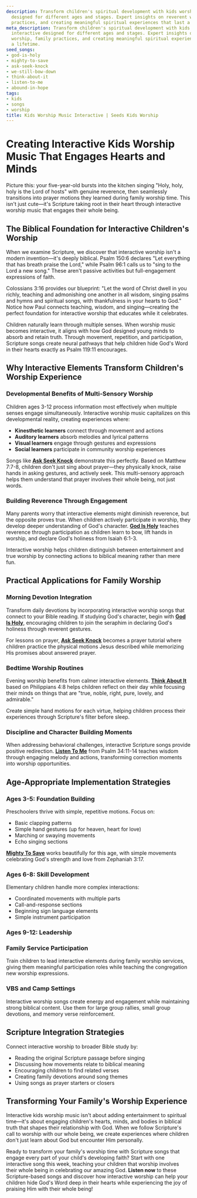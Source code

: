 ```yaml
---
description: Transform children's spiritual development with kids worship music interactive
  designed for different ages and stages. Expert insights on reverent worship, family
  practices, and creating meaningful spiritual experiences that last a lifetime.
meta_description: Transform children's spiritual development with kids worship music
  interactive designed for different ages and stages. Expert insights on reverent
  worship, family practices, and creating meaningful spiritual experiences that last
  a lifetime.
seed_songs:
- god-is-holy
- mighty-to-save
- ask-seek-knock
- we-still-bow-down
- think-about-it
- listen-to-me
- abound-in-hope
tags:
- kids
- songs
- worship
title: Kids Worship Music Interactive | Seeds Kids Worship
---
```

# Creating Interactive Kids Worship Music That Engages Hearts and Minds

Picture this: your five-year-old bursts into the kitchen singing "Holy, holy, holy is the Lord of hosts" with genuine reverence, then seamlessly transitions into prayer motions they learned during family worship time. This isn't just cute—it's Scripture taking root in their heart through interactive worship music that engages their whole being.

## The Biblical Foundation for Interactive Children's Worship

When we examine Scripture, we discover that interactive worship isn't a modern invention—it's deeply biblical. Psalm 150:6 declares "Let everything that has breath praise the Lord," while Psalm 96:1 calls us to "sing to the Lord a new song." These aren't passive activities but full-engagement expressions of faith.

Colossians 3:16 provides our blueprint: "Let the word of Christ dwell in you richly, teaching and admonishing one another in all wisdom, singing psalms and hymns and spiritual songs, with thankfulness in your hearts to God." Notice how Paul connects teaching, wisdom, and singing—creating the perfect foundation for interactive worship that educates while it celebrates.

Children naturally learn through multiple senses. When worship music becomes interactive, it aligns with how God designed young minds to absorb and retain truth. Through movement, repetition, and participation, Scripture songs create neural pathways that help children hide God's Word in their hearts exactly as Psalm 119:11 encourages.

## Why Interactive Elements Transform Children's Worship Experience

### Developmental Benefits of Multi-Sensory Worship

Children ages 3-12 process information most effectively when multiple senses engage simultaneously. Interactive worship music capitalizes on this developmental reality, creating experiences where:

- **Kinesthetic learners** connect through movement and actions
- **Auditory learners** absorb melodies and lyrical patterns  
- **Visual learners** engage through gestures and expressions
- **Social learners** participate in community worship experiences

Songs like **[Ask Seek Knock](https://seedskidsworship.com/product/ask-seek-knock-matthew-77-8-2/)** demonstrate this perfectly. Based on Matthew 7:7-8, children don't just sing about prayer—they physically knock, raise hands in asking gestures, and actively seek. This multi-sensory approach helps them understand that prayer involves their whole being, not just words.

### Building Reverence Through Engagement

Many parents worry that interactive elements might diminish reverence, but the opposite proves true. When children actively participate in worship, they develop deeper understanding of God's character. **[God Is Holy](https://seedskidsworship.com/product/god-is-holy-isaiah-611-3/)** teaches reverence through participation as children learn to bow, lift hands in worship, and declare God's holiness from Isaiah 6:1-3.

Interactive worship helps children distinguish between entertainment and true worship by connecting actions to biblical meaning rather than mere fun.

## Practical Applications for Family Worship

### Morning Devotion Integration

Transform daily devotions by incorporating interactive worship songs that connect to your Bible reading. If studying God's character, begin with **[God Is Holy](https://seedskidsworship.com/product/god-is-holy-isaiah-611-3/)**, encouraging children to join the seraphim in declaring God's holiness through reverent gestures.

For lessons on prayer, **[Ask Seek Knock](https://seedskidsworship.com/product/ask-seek-knock-matthew-77-8-2/)** becomes a prayer tutorial where children practice the physical motions Jesus described while memorizing His promises about answered prayer.

### Bedtime Worship Routines

Evening worship benefits from calmer interactive elements. **[Think About It](https://seedskidsworship.com/product/think-about-it-philippians-48/)** based on Philippians 4:8 helps children reflect on their day while focusing their minds on things that are "true, noble, right, pure, lovely, and admirable."

Create simple hand motions for each virtue, helping children process their experiences through Scripture's filter before sleep.

### Discipline and Character Building Moments

When addressing behavioral challenges, interactive Scripture songs provide positive redirection. **[Listen To Me](https://seedskidsworship.com/product/listen-to-me-psalm-3411-14/)** from Psalm 34:11-14 teaches wisdom through engaging melody and actions, transforming correction moments into worship opportunities.

## Age-Appropriate Implementation Strategies

### Ages 3-5: Foundation Building
Preschoolers thrive with simple, repetitive motions. Focus on:
- Basic clapping patterns
- Simple hand gestures (up for heaven, heart for love)
- Marching or swaying movements
- Echo singing sections

**[Mighty To Save](https://seedskidsworship.com/product/mighty-to-save-zephaniah-317/)** works beautifully for this age, with simple movements celebrating God's strength and love from Zephaniah 3:17.

### Ages 6-8: Skill Development
Elementary children handle more complex interactions:
- Coordinated movements with multiple parts
- Call-and-response sections
- Beginning sign language elements
- Simple instrument participation

### Ages 9-12: Leadership

### Family Service Participation
Train children to lead interactive elements during family worship services, giving them meaningful participation roles while teaching the congregation new worship expressions.

### VBS and Camp Settings
Interactive worship songs create energy and engagement while maintaining strong biblical content. Use them for large group rallies, small group devotions, and memory verse reinforcement.

## Scripture Integration Strategies

Connect interactive worship to broader Bible study by:
- Reading the original Scripture passage before singing
- Discussing how movements relate to biblical meaning
- Encouraging children to find related verses
- Creating family devotions around song themes
- Using songs as prayer starters or closers

## Transforming Your Family's Worship Experience

Interactive kids worship music isn't about adding entertainment to spiritual time—it's about engaging children's hearts, minds, and bodies in biblical truth that shapes their relationship with God. When we follow Scripture's call to worship with our whole being, we create experiences where children don't just learn about God but encounter Him personally.

Ready to transform your family's worship time with Scripture songs that engage every part of your child's developing faith? Start with one interactive song this week, teaching your children that worship involves their whole being in celebrating our amazing God. **Listen now** to these Scripture-based songs and discover how interactive worship can help your children hide God's Word deep in their hearts while experiencing the joy of praising Him with their whole being!

<script type="application/ld+json">
{
  "@context": "https://schema.org",
  "@type": "Article",
  "headline": "Kids Worship Music Interactive",
  "author": {
    "@type": "Organization",
    "name": "Seeds Kids Worship"
  },
  "publisher": {
    "@type": "Organization",
    "name": "Seeds Kids Worship",
    "logo": {
      "@type": "ImageObject",
      "url": "https://seedskidsworship.com/logo.png"
    }
  },
  "datePublished": "2025-09-05T15:33:39.331450",
  "dateModified": "2025-09-05T15:33:39.331475",
  "description": "Transform children's spiritual development with kids worship music interactive designed for different ages and stages. Expert insights on reverent worship, fami",
  "mainEntityOfPage": {
    "@type": "WebPage",
    "@id": "https://seedskidsworship.com/activities/kids-worship-music-interactive/"
  }
}
</script>

<script type="application/ld+json">
{
  "@context": "https://schema.org",
  "@type": "Product",
  "name": "God Is Holy",
  "description": "Isaiah 6:1-3 forms the basis of this worshipful song, calling attention to God\u2019s holiness as the seraphim proclaim \u2018Holy, holy, holy is the Lord of hosts\u2019 and inviting children to join that praise.",
  "url": "https://seedskidsworship.com/product/god-is-holy-isaiah-611-3/",
  "brand": {
    "@type": "Brand",
    "name": "Seeds Kids Worship"
  },
  "category": "Children's Christian Music",
  "album": "The Character of God"
}
</script>

<script type="application/ld+json">
{
  "@context": "https://schema.org",
  "@type": "Product",
  "name": "Mighty To Save",
  "description": "Powerful song declaring God as mighty to save and rejoicing over us from Zephaniah 3:17",
  "url": "https://seedskidsworship.com/product/mighty-to-save-zephaniah-317/",
  "brand": {
    "@type": "Brand",
    "name": "Seeds Kids Worship"
  },
  "category": "Children's Christian Music",
  "album": "Seeds of Praise"
}
</script>

<script type="application/ld+json">
{
  "@context": "https://schema.org",
  "@type": "Product",
  "name": "Ask Seek Knock",
  "description": "Interactive worship song teaching children Jesus' promise about asking, seeking, and knocking in prayer",
  "url": "https://seedskidsworship.com/product/ask-seek-knock-matthew-77-8-2/",
  "brand": {
    "@type": "Brand",
    "name": "Seeds Kids Worship"
  },
  "category": "Children's Christian Music",
  "album": "Seeds of Courage"
}
</script>

<script type="application/ld+json">
{
  "@context": "https://schema.org",
  "@type": "Product",
  "name": "We Still Bow Down",
  "description": "Christmas song about continuing to worship Jesus like the wise men from Matthew 2:10-12",
  "url": "https://seedskidsworship.com/product/we-still-bow-down-matthew-210-12/

